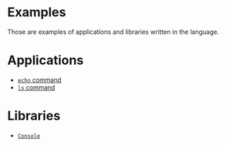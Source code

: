 # Examples

Those are examples of applications and libraries written in the language.

# Applications

- [`echo` command](echo)
- [`ls` command](ls)

# Libraries

- [`Console`](console)
